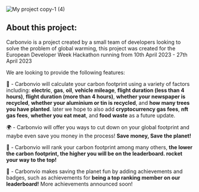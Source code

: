 ![My project copy-1 (4)](https://user-images.githubusercontent.com/127336461/230915561-cff70c5e-1ecc-4631-bd3e-9a5e3eea1984.png)

## About this project:

Carbonvio is a project created by a small team of developers looking to solve the problem of global warming, this project was created for the European Developer Week Hackathon running from 10th April 2023 - 27th April 2023

We are looking to provide the following features:

👣 - Carbonvio will calculate your carbon footprint using a variety of factors including: **electric**, **gas**, **oil**, **vehicle mileage**, **flight duration (less than 4 hours)**, **flight duration (more than 4 hours)**, **whether your newspaper is recycled**, **whether your aluminium or tin is recycled**, and **how many trees you have planted**. later we hope to also add **cryptocurrency gas fees**, **nft gas fees**, **whether you eat meat**, and **food waste** as a future update.

🌍 - Carbonvio will offer you ways to cut down on your global footprint and maybe even save you money in the process! **Save money, Save the planet!**

🚀 - Carbonvio will rank your carbon footprint among many others, **the lower the carbon footprint, the higher you will be on the leaderboard. rocket your way to the top!**

🥇 - Carbonvio makes saving the planet fun by adding achievements and badges, such as achievements for **being a top ranking member on our leaderboard!** More achievements announced soon!


